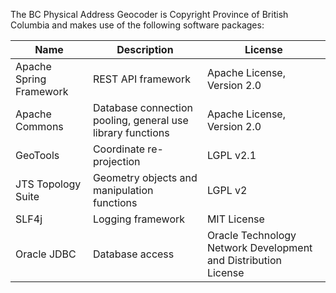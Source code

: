 The BC Physical Address Geocoder is Copyright Province of British Columbia and makes use of the following software packages:

Name | Description | License
--- | --- | ---
Apache Spring Framework | REST API framework | Apache License, Version 2.0
Apache Commons | Database connection pooling, general use library functions |	Apache License, Version 2.0
GeoTools	| Coordinate re-projection |	LGPL v2.1
JTS Topology Suite | Geometry objects and manipulation functions |	LGPL v2
SLF4j |	Logging framework |	MIT License
Oracle JDBC |	Database access | Oracle Technology Network Development and Distribution License
